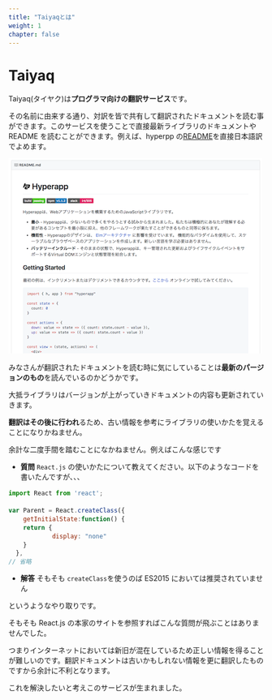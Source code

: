 ```yaml
---
title: "Taiyaqとは"
weight: 1
chapter: false
---
```


# Taiyaq

Taiyaq(タイヤク)は**プログラマ向けの翻訳サービス**です。

その名前に由来する通り、対訳を皆で共有して翻訳されたドキュメントを読む事ができます。このサービスを使うことで直接最新ライブラリのドキュメントや README を読むことができます。例えば、hyperpp の[README](https://taiyaq.com/contents/PGg8jzP12zX8JtE7LALAdzvOAJ)を直接日本語訳でよめます。

![hyper_app_readme](images/hyperapp_readme.png)

みなさんが翻訳されたドキュメントを読む時に気にしていることは**最新のパージョンのもの**を読んでいるのかどうかです。

大抵ライブラリはバージョンが上がっていきドキュメントの内容も更新されていきます。

**翻訳はその後に行われ**るため、古い情報を参考にライブラリの使いかたを覚えることになりかねません。

余計な二度手間を踏むことになかねません。例えばこんな感じです

* **質問** `React.js` の使いかたについて教えてください。以下のようなコードを書いたんですが、、、

```js
import React from 'react';

var Parent = React.createClass({
    getInitialState:function() {
    return {
            display: "none"
    }
  },
// 省略
```

* **解答** そもそも `createClass`を使うのば ES2015 においては推奨されていません

というようなやり取りです。

そもそも React.js の本家のサイトを参照すればこんな質問が飛ぶことはありませんでした。

つまりインターネットにおいては新旧が混在しているため正しい情報を得ることが難しいのです。翻訳ドキュメントは古いかもしれない情報を更に翻訳したものですから余計に不利となります。

これを解決したいと考えこのサービスが生まれました。
